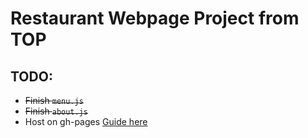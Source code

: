# Restaurant Webpage Project from TOP

## TODO:
- ~~Finish `menu.js`~~
- ~~Finish `about.js`~~
- Host on gh-pages [Guide here](https://gist.github.com/cobyism/4730490)